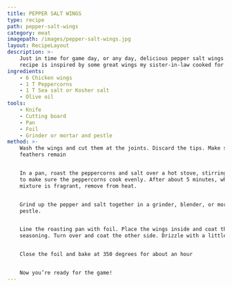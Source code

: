 ```yaml
---
title: PEPPER SALT WINGS
type: recipe
path: pepper-salt-wings
category: meat
imagepath: /images/pepper-salt-wings.jpg
layout: RecipeLayout
description: >-
    Just in time for game day, or any day, delicious pepper salt wings. This
    recipe is inspired by some great wings my sister-in-law cooked for us.
ingredients:
    - 6 Chicken wings
    - 1 T Peppercorns
    - 1 T Sea salt or Kosher salt
    - Olive oil
tools:
    - Knife
    - Cutting board
    - Pan
    - Foil
    - Grinder or mortar and pestle
method: >-
    Wash the wings and cut them at the joints. Discard the tips. Make sure no
    feathers remain


    In a pan, roast the peppercorns and salt over a hot stove, stirring or shaking
    to make sure the peppercorns cook evenly. After about 5 minutes, when the
    mixture is fragrant, remove from heat.


    Grind up the pepper and salt together in a grinder, blender, or mortar and
    pestle.


    Line the roasting pan with foil. Place the wings inside and coat them with the
    seasoning. Turn over and coat the other side. Drizzle with a little oil.


    Close the foil and bake at 350 degrees for about an hour


    Now you’re ready for the game!
---
```

